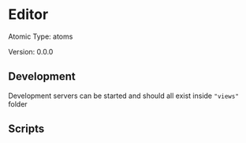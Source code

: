 # Editor

Atomic Type: atoms

Version: 0.0.0

## Development

Development servers can be started and should all exist inside `"views"` folder

## Scripts
